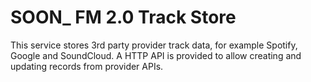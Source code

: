 # SOON\_ FM 2.0 Track Store

This service stores 3rd party provider track data, for example Spotify, Google and SoundCloud.
A HTTP API is provided to allow creating and updating records from provider APIs.
